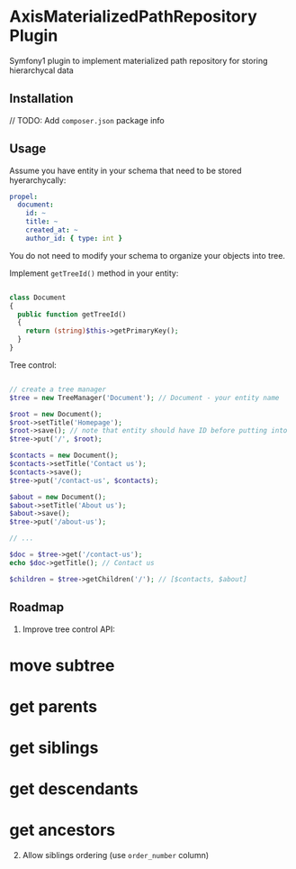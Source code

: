 AxisMaterializedPathRepository Plugin
=====================================

Symfony1 plugin to implement materialized path repository for storing hierarchycal data

Installation
------------

// TODO: Add `composer.json` package info

Usage
-----

Assume you have entity in your schema that need to be stored hyerarchycally:

~~~ yaml
propel:
  document:
    id: ~
    title: ~
    created_at: ~
    author_id: { type: int }
~~~

You do not need to modify your schema to organize your objects into tree.

Implement `getTreeId()` method in your entity:

~~~ php

class Document 
{
  public function getTreeId()
  {
    return (string)$this->getPrimaryKey();
  }
}

~~~

Tree control:

~~~ php

// create a tree manager
$tree = new TreeManager('Document'); // Document - your entity name

$root = new Document();
$root->setTitle('Homepage');
$root->save(); // note that entity should have ID before putting into 
$tree->put('/', $root);

$contacts = new Document();
$contacts->setTitle('Contact us');
$contacts->save();
$tree->put('/contact-us', $contacts);

$about = new Document();
$about->setTitle('About us');
$about->save();
$tree->put('/about-us');

// ...

$doc = $tree->get('/contact-us');
echo $doc->getTitle(); // Contact us

$children = $tree->getChildren('/'); // [$contacts, $about]

~~~

Roadmap
-------

1. Improve tree control API:
  # move subtree
  # get parents
  # get siblings
  # get descendants
  # get ancestors

2. Allow siblings ordering (use `order_number` column)
